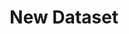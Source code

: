 ---
description: Creation of a new dataset
id_: newdataset
issues:
- num: 44
  title: Collect screenplay data for either nlp or character networks for films /
    TV series
  url: https://github.com/sscu-budapest/sscu-budapest.github.io/issues/44
title: New Dataset
---
